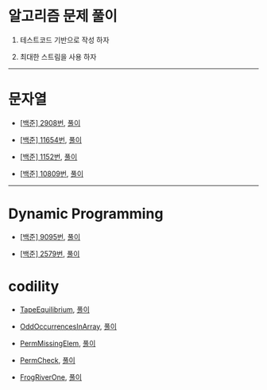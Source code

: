 알고리즘 문제 풀이  
================

1. 테스트코드 기반으로 작성 하자  

2. 최대한 스트림을 사용 하자  

---

문자열  
======

- [[백준] 2908번](https://www.acmicpc.net/problem/2908), [풀이](https://github.com/Hue9010/algorithm/blob/master/src/baekjoon/Num2908.java)  

- [[백준] 11654번](https://www.acmicpc.net/problem/11654), [풀이](https://github.com/Hue9010/algorithm/blob/master/src/baekjoon/Num11654.java)

- [[백준] 1152번](https://www.acmicpc.net/problem/1152), [풀이](https://github.com/Hue9010/algorithm/blob/master/src/baekjoon/Num1152.java)

- [[백준] 10809번](https://www.acmicpc.net/problem/10809), [풀이](https://github.com/Hue9010/algorithm/blob/master/src/baekjoon/Num10809.java)

---

Dynamic Programming  
====================

- [[백준] 9095번](https://www.acmicpc.net/problem/9095), [풀이](https://github.com/Hue9010/algorithm/blob/master/src/baekjoon/Num9095.java)

- [[백준] 2579번](https://www.acmicpc.net/problem/2579), [풀이](https://github.com/Hue9010/algorithm/blob/master/src/baekjoon/Num2579.java)

codility  
=============

- [TapeEquilibrium](https://app.codility.com/programmers/lessons/3-time_complexity/tape_equilibrium/), [풀이](https://github.com/Hue9010/algorithm/blob/master/src/codility/TapeEquilibrium.java)  
	
- [OddOccurrencesInArray](https://app.codility.com/programmers/lessons/2-arrays/odd_occurrences_in_array/), [풀이](https://github.com/Hue9010/algorithm/blob/master/src/codility/OddOccurrencesInArray.java)  

- [PermMissingElem](https://app.codility.com/programmers/lessons/3-time_complexity/perm_missing_elem/), [풀이](https://github.com/Hue9010/algorithm/blob/master/src/codility/PermMissingElem.java)  

- [PermCheck](https://app.codility.com/programmers/lessons/4-counting_elements/perm_check/), [풀이](https://github.com/Hue9010/algorithm/blob/master/src/codility/PermCheck.java)  

- [FrogRiverOne](https://app.codility.com/programmers/lessons/4-counting_elements/frog_river_one/), [풀이](https://github.com/Hue9010/algorithm/blob/master/src/codility/FrogRiverOne.java)  
